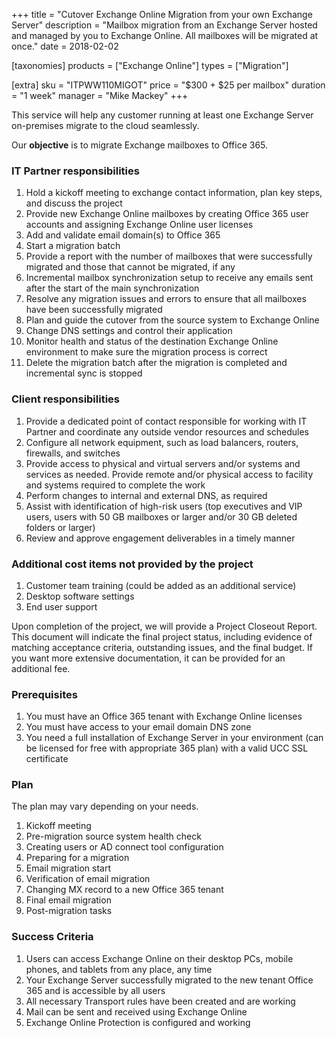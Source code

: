 +++
title = "Cutover Exchange Online Migration from your own Exchange Server"
description = "Mailbox migration from an Exchange Server hosted and managed by you to Exchange Online. All mailboxes will be migrated at once."
date = 2018-02-02

[taxonomies]
products = ["Exchange Online"]
types = ["Migration"]

[extra]
sku = "ITPWW110MIGOT"
price = "$300 + $25 per mailbox"
duration = "1 week"
manager = "Mike Mackey"
+++

This service will help any customer running at least one Exchange Server
on-premises migrate to the cloud seamlessly.

Our **objective** is to migrate Exchange mailboxes to Office 365.

### IT Partner responsibilities

1.  Hold a kickoff meeting to exchange contact information, plan key
    steps, and discuss the project
2.  Provide new Exchange Online mailboxes by creating Office 365 user
    accounts and assigning Exchange Online user licenses
3.  Add and validate email domain(s) to Office 365
4.  Start a migration batch
5.  Provide a report with the number of mailboxes that were successfully
    migrated and those that cannot be migrated, if any
6.  Incremental mailbox synchronization setup to receive any emails sent
    after the start of the main synchronization
7.  Resolve any migration issues and errors to ensure that all mailboxes
    have been successfully migrated
8.  Plan and guide the cutover from the source system to Exchange Online
9.  Change DNS settings and control their application
10. Monitor health and status of the destination Exchange Online
    environment to make sure the migration process is correct
11. Delete the migration batch after the migration is completed and
    incremental sync is stopped

### Client responsibilities

1.  Provide a dedicated point of contact responsible for working with IT
    Partner and coordinate any outside vendor resources and schedules
2.  Configure all network equipment, such as load balancers, routers,
    firewalls, and switches
3.  Provide access to physical and virtual servers and/or systems and
    services as needed. Provide remote and/or physical access to
    facility and systems required to complete the work
4.  Perform changes to internal and external DNS, as required
5.  Assist with identification of high-risk users (top executives and
    VIP users, users with 50 GB mailboxes or larger and/or 30
    GB deleted folders or larger)
6.  Review and approve engagement deliverables in a timely manner

### Additional cost items not provided by the project

1.  Customer team training (could be added as an additional service)
2.  Desktop software settings
3.  End user support

Upon completion of the project, we will provide a Project Closeout
Report. This document will indicate the final project status, including
evidence of matching acceptance criteria, outstanding issues, and the
final budget. If you want more extensive documentation, it can be
provided for an additional fee.

### Prerequisites

1.  You must have an Office 365 tenant with Exchange Online licenses
2.  You must have access to your email domain DNS zone
3.  You need a full installation of Exchange Server in your environment
    (can be licensed for free with appropriate 365 plan) with a valid
    UCC SSL certificate

### Plan

The plan may vary depending on your needs.

1.  Kickoff meeting
2.  Pre-migration source system health check
3.  Creating users or AD connect tool configuration
4.  Preparing for a migration
5.  Email migration start
6.  Verification of email migration
7.  Changing MX record to a new Office 365 tenant
8.  Final email migration
9.  Post-migration tasks

### Success Criteria

1.  Users can access Exchange Online on their desktop PCs, mobile phones,
    and tablets from any place, any time
2.  Your Exchange Server successfully migrated to the new tenant Office 365
    and is accessible by all users
3.  All necessary Transport rules have been created and are working
4.  Mail can be sent and received using Exchange Online
5.  Exchange Online Protection is configured and working
